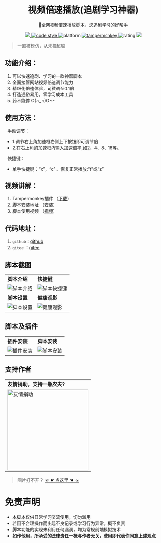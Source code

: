<h1 align="center">视频倍速播放(追剧学习神器)</h1>

<p align="center">
🤭全网视频倍速播放脚本，您追剧学习的好帮手
</p>

<p align="center">
	<a target="_blank" href="https://greasyfork.org/zh-CN/scripts/421170">
        <img src="https://img.shields.io/badge/release-v1.6.8-brig1htgreen.svg">
    </a>
	<a target="_blank" href="https://spdx.org/licenses/AGPL-3.0-or-later.html">
        <img alt="code style" src="https://img.shields.io/badge/license-AGPL--3.0--or--later-4EB1BA.svg?style=flat-square">
    </a>
    <img alt="platform" src="https://img.shields.io/badge/platform-Windows%20%7C%20Android-blue.svg" >
    <a target="_blank" href="https://gitee.com/leiwang2010/speed_video_mon/raw/prod-1.6.6/file/4.19.0.0/dhdgffkkebhmkfjojejmpbldmpobfkfo.zip">
        <img alt="tampermonkey" src="https://img.shields.io/badge/Tampermonkey-v4.19.0.0-brightgreen.svg" >
    </a>
    <img alt="rating" src="https://img.shields.io/badge/rating-%E2%98%85%E2%98%85%E2%98%85%E2%98%85%E2%98%85-brightgreen" >
    <a target="_blank" href="https://update.greasyfork.org/scripts/421170/%E8%A7%86%E9%A2%91%E5%80%8D%E9%80%9F%E6%92%AD%E6%94%BE%28%E8%BF%BD%E5%89%A7%E5%AD%A6%E4%B9%A0%E7%A5%9E%E5%99%A8%29.user.js">
        <img src="https://img.shields.io/badge/Latest%20version-%E5%AE%89%E8%A3%85-brig1htgreen.svg">
    </a>
</p>

> 一直被模仿，从未被超越

## 功能介绍：
1. 可以快速追剧、学习的一款神器脚本
2. 全面接管网站视频倍速调节能力
3. 精细化倍速体验，可微调至0.1倍
4. 打造通俗易用，零学习成本工具 
5. 药不能停 O(∩_∩)O~~


## 使用方法：
&nbsp; 手动调节：
  - 1.调节右上角加速框右侧上下按钮即可调节倍
  - 2.在右上角的加速框内输入加速倍率,如2、4、8、16等。
   
&nbsp; 快捷键：
  - 单手快捷键：“x”，“c” 、恢复正常播放:“t”或“z”

## 视频讲解：
1. Tampermonkey插件 （[下载](https://www.tampermonkey.net/index.php)）
2. 脚本安装地址      （[安装](https://greasyfork.org/zh-CN/scripts/421170)）
3. 脚本使用视频      （[视频](https://www.bilibili.com/video/BV1La411r7ra)）  

## 代码地址：
1. `github`：[github](https://github.com/sanzhixiaoxia/speed_video_mon)
2. `gitee` ：[gitee](https://gitee.com/leiwang2010/speed_video_mon)

## 脚本截图
<table>
    <tr>
        <td><b>脚本介绍</b></td>
        <td><b>快捷键</b></td>
    </tr>
    <tr>
        <td><img alt="脚本介绍" src="https://gitee.com/leiwang2010/speed_video_mon/raw/master/showImgs/2023/0919/03.gif"/></td>
        <td><img alt="脚本快捷键" src="https://gitee.com/leiwang2010/speed_video_mon/raw/master/showImgs/2023/0919/04.gif"/></td>
    </tr>
    <tr>
        <td><b>脚本设置</b></td>
        <td><b>健康观影</b></td>
    </tr>
    <tr>
        <td><img alt="脚本设置" src="https://gitee.com/leiwang2010/speed_video_mon/raw/master/showImgs/2023/0919/05.gif"/></td>
        <td><img alt="健康观影" src="https://gitee.com/leiwang2010/speed_video_mon/raw/master/showImgs/2023/0919/06.gif"/></td>
    </tr>
</table>

## 脚本及插件
<table>
    <tr>
        <td><b>插件安装</b></td>
        <td><b>脚本安装</b></td>
    </tr>
    <tr>
        <td><img alt="插件安装" src="https://gitee.com/leiwang2010/speed_video_mon/raw/master/showImgs/2023/0919/01.gif"/></td>
        <td><img alt="脚本安装" src="https://gitee.com/leiwang2010/speed_video_mon/raw/master/showImgs/2023/0919/02.gif"/></td>
    </tr>
</table>

## 支持作者
<table>
    <tr>
        <td><b>友情捐助，支持一瓶农夫?</b></td>
    </tr>
    <tr>
        <td><img alt="友情捐助" width="260px" src="https://gitee.com/leiwang2010/speed_video_mon/raw/master/reward/img_v2.png"/></td>
    </tr>
</table>

> 图片打不开？ <a target="_blank" href="https://gitee.com/leiwang2010/speed_video_mon/blob/master/README.md"> ☞ ☛ 点这里 ☚ ☜ </a>


# 免责声明
- 本脚本仅供日常学习交流使用，切勿滥用
- 若因不合理操作而出现不良记录或学习行为异常，概不负责
- 脚本功能的实现未利用任何漏洞，均为常规前端模拟技术
- **如作他用，所承受的法律责任一概与作者无关，使用即代表你同意上述观点**